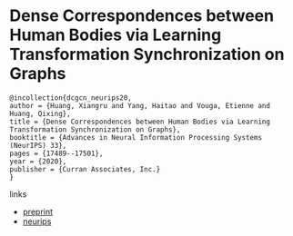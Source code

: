 # Dense Correspondences between Human Bodies via Learning Transformation Synchronization on Graphs

```
@incollection{dcgcn_neurips20,
author = {Huang, Xiangru and Yang, Haitao and Vouga, Etienne and Huang, Qixing},
title = {Dense Correspondences between Human Bodies via Learning Transformation Synchronization on Graphs},
booktitle = {Advances in Neural Information Processing Systems (NeurIPS) 33},
pages = {17489--17501},
year = {2020},
publisher = {Curran Associates, Inc.}
}
```

links
- [preprint](https://www.cs.utexas.edu/~xrhuang/publications/Neurips2020_HumanCorres.pdf)
- [neurips](https://papers.nips.cc//paper/2020/hash/ca7be8306ecc3f5fa30ff2c41e64fa7b-Abstract.html)
